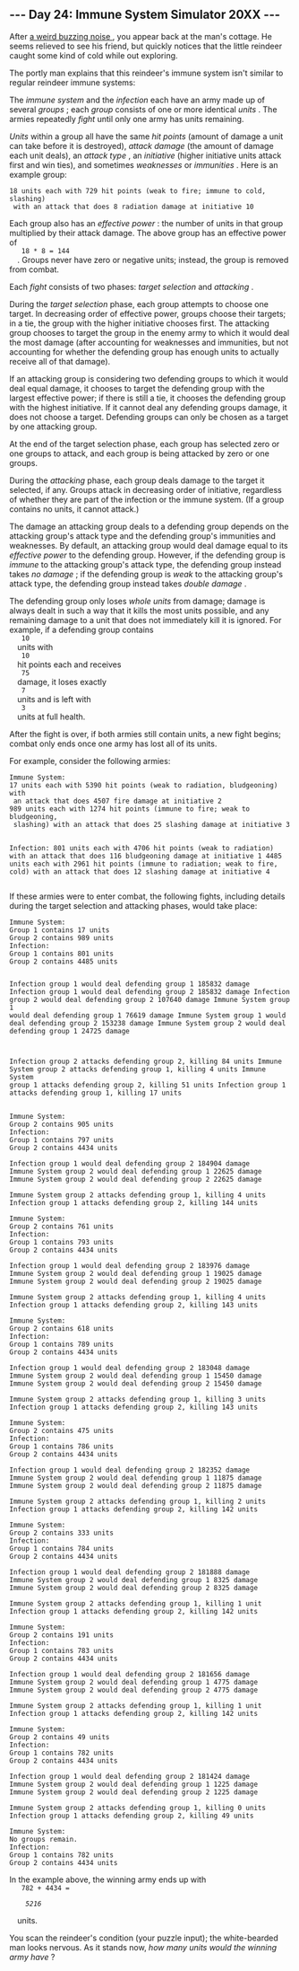 <article class="day-desc">
 <h2>
  --- Day 24: Immune System Simulator 20XX ---
 </h2>
 <p>
  After
  <a href="https://www.youtube.com/watch?v=NDVjLt_QHL8&amp;t=7" target="_blank">
   a weird buzzing noise
  </a>
  , you appear back at the man's cottage. He seems relieved to see his friend, but quickly notices that the little reindeer caught some kind of cold while out exploring.
 </p>
 <p>
  The portly man explains that this reindeer's immune system isn't similar to regular reindeer immune systems:
 </p>
 <p>
  The
  <em>
   immune system
  </em>
  and the
  <em>
   infection
  </em>
  each have
  <span title="On second thought, it's pretty similar to regular reindeer immune systems.">
   an army
  </span>
  made up of several
  <em>
   groups
  </em>
  ; each
  <em>
   group
  </em>
  consists of one or more identical
  <em>
   units
  </em>
  .  The armies repeatedly
  <em>
   fight
  </em>
  until only one army has units remaining.
 </p>
 <p>
  <em>
   Units
  </em>
  within a group all have the same
  <em>
   hit points
  </em>
  (amount of damage a unit can take before it is destroyed),
  <em>
   attack damage
  </em>
  (the amount of damage each unit deals), an
  <em>
   attack type
  </em>
  , an
  <em>
   initiative
  </em>
  (higher initiative units attack first and win ties), and sometimes
  <em>
   weaknesses
  </em>
  or
  <em>
   immunities
  </em>
  . Here is an example group:
 </p>
 <pre><code>18 units each with 729 hit points (weak to fire; immune to cold, slashing)
 with an attack that does 8 radiation damage at initiative 10
</code></pre>
 <p>
  Each group also has an
  <em>
   effective power
  </em>
  : the number of units in that group multiplied by their attack damage. The above group has an effective power of
  <code>
   18 * 8 = 144
  </code>
  . Groups never have zero or negative units; instead, the group is removed from combat.
 </p>
 <p>
  Each
  <em>
   fight
  </em>
  consists of two phases:
  <em>
   target selection
  </em>
  and
  <em>
   attacking
  </em>
  .
 </p>
 <p>
  During the
  <em>
   target selection
  </em>
  phase, each group attempts to choose one target. In decreasing order of effective power, groups choose their targets; in a tie, the group with the higher initiative chooses first. The attacking group chooses to target the group in the enemy army to which it would deal the most damage (after accounting for weaknesses and immunities, but not accounting for whether the defending group has enough units to actually receive all of that damage).
 </p>
 <p>
  If an attacking group is considering two defending groups to which it would deal equal damage, it chooses to target the defending group with the largest effective power; if there is still a tie, it chooses the defending group with the highest initiative.  If it cannot deal any defending groups damage, it does not choose a target.  Defending groups can only be chosen as a target by one attacking group.
 </p>
 <p>
  At the end of the target selection phase, each group has selected zero or one groups to attack, and each group is being attacked by zero or one groups.
 </p>
 <p>
  During the
  <em>
   attacking
  </em>
  phase, each group deals damage to the target it selected, if any. Groups attack in decreasing order of initiative, regardless of whether they are part of the infection or the immune system. (If a group contains no units, it cannot attack.)
 </p>
 <p>
  The damage an attacking group deals to a defending group depends on the attacking group's attack type and the defending group's immunities and weaknesses.  By default, an attacking group would deal damage equal to its
  <em>
   effective power
  </em>
  to the defending group.  However, if the defending group is
  <em>
   immune
  </em>
  to the attacking group's attack type, the defending group instead takes
  <em>
   no damage
  </em>
  ; if the defending group is
  <em>
   weak
  </em>
  to the attacking group's attack type, the defending group instead takes
  <em>
   double damage
  </em>
  .
 </p>
 <p>
  The defending group only loses
  <em>
   whole units
  </em>
  from damage; damage is always dealt in such a way that it kills the most units possible, and any remaining damage to a unit that does not immediately kill it is ignored. For example, if a defending group contains
  <code>
   10
  </code>
  units with
  <code>
   10
  </code>
  hit points each and receives
  <code>
   75
  </code>
  damage, it loses exactly
  <code>
   7
  </code>
  units and is left with
  <code>
   3
  </code>
  units at full health.
 </p>
 <p>
  After the fight is over, if both armies still contain units, a new fight begins; combat only ends once one army has lost all of its units.
 </p>
 <p>
  For example, consider the following armies:
 </p>
 <pre><code>Immune System:
17 units each with 5390 hit points (weak to radiation, bludgeoning) with
 an attack that does 4507 fire damage at initiative 2
989 units each with 1274 hit points (immune to fire; weak to bludgeoning,
 slashing) with an attack that does 25 slashing damage at initiative 3

Infection:
801 units each with 4706 hit points (weak to radiation) with an attack
 that does 116 bludgeoning damage at initiative 1
4485 units each with 2961 hit points (immune to radiation; weak to fire,
 cold) with an attack that does 12 slashing damage at initiative 4
</code></pre>
 <p>
  If these armies were to enter combat, the following fights, including details during the target selection and attacking phases, would take place:
 </p>
 <pre><code>Immune System:
Group 1 contains 17 units
Group 2 contains 989 units
Infection:
Group 1 contains 801 units
Group 2 contains 4485 units

Infection group 1 would deal defending group 1 185832 damage
Infection group 1 would deal defending group 2 185832 damage
Infection group 2 would deal defending group 2 107640 damage
Immune System group 1 would deal defending group 1 76619 damage
Immune System group 1 would deal defending group 2 153238 damage
Immune System group 2 would deal defending group 1 24725 damage

Infection group 2 attacks defending group 2, killing 84 units
Immune System group 2 attacks defending group 1, killing 4 units
Immune System group 1 attacks defending group 2, killing 51 units
Infection group 1 attacks defending group 1, killing 17 units
</code></pre>
 <pre><code>Immune System:
Group 2 contains 905 units
Infection:
Group 1 contains 797 units
Group 2 contains 4434 units

Infection group 1 would deal defending group 2 184904 damage
Immune System group 2 would deal defending group 1 22625 damage
Immune System group 2 would deal defending group 2 22625 damage

Immune System group 2 attacks defending group 1, killing 4 units
Infection group 1 attacks defending group 2, killing 144 units
</code></pre>
 <pre><code>Immune System:
Group 2 contains 761 units
Infection:
Group 1 contains 793 units
Group 2 contains 4434 units

Infection group 1 would deal defending group 2 183976 damage
Immune System group 2 would deal defending group 1 19025 damage
Immune System group 2 would deal defending group 2 19025 damage

Immune System group 2 attacks defending group 1, killing 4 units
Infection group 1 attacks defending group 2, killing 143 units
</code></pre>
 <pre><code>Immune System:
Group 2 contains 618 units
Infection:
Group 1 contains 789 units
Group 2 contains 4434 units

Infection group 1 would deal defending group 2 183048 damage
Immune System group 2 would deal defending group 1 15450 damage
Immune System group 2 would deal defending group 2 15450 damage

Immune System group 2 attacks defending group 1, killing 3 units
Infection group 1 attacks defending group 2, killing 143 units
</code></pre>
 <pre><code>Immune System:
Group 2 contains 475 units
Infection:
Group 1 contains 786 units
Group 2 contains 4434 units

Infection group 1 would deal defending group 2 182352 damage
Immune System group 2 would deal defending group 1 11875 damage
Immune System group 2 would deal defending group 2 11875 damage

Immune System group 2 attacks defending group 1, killing 2 units
Infection group 1 attacks defending group 2, killing 142 units
</code></pre>
 <pre><code>Immune System:
Group 2 contains 333 units
Infection:
Group 1 contains 784 units
Group 2 contains 4434 units

Infection group 1 would deal defending group 2 181888 damage
Immune System group 2 would deal defending group 1 8325 damage
Immune System group 2 would deal defending group 2 8325 damage

Immune System group 2 attacks defending group 1, killing 1 unit
Infection group 1 attacks defending group 2, killing 142 units
</code></pre>
 <pre><code>Immune System:
Group 2 contains 191 units
Infection:
Group 1 contains 783 units
Group 2 contains 4434 units

Infection group 1 would deal defending group 2 181656 damage
Immune System group 2 would deal defending group 1 4775 damage
Immune System group 2 would deal defending group 2 4775 damage

Immune System group 2 attacks defending group 1, killing 1 unit
Infection group 1 attacks defending group 2, killing 142 units
</code></pre>
 <pre><code>Immune System:
Group 2 contains 49 units
Infection:
Group 1 contains 782 units
Group 2 contains 4434 units

Infection group 1 would deal defending group 2 181424 damage
Immune System group 2 would deal defending group 1 1225 damage
Immune System group 2 would deal defending group 2 1225 damage

Immune System group 2 attacks defending group 1, killing 0 units
Infection group 1 attacks defending group 2, killing 49 units
</code></pre>
 <pre><code>Immune System:
No groups remain.
Infection:
Group 1 contains 782 units
Group 2 contains 4434 units
</code></pre>
 <p>
  In the example above, the winning army ends up with
  <code>
   782 + 4434 =
   <em>
    5216
   </em>
  </code>
  units.
 </p>
 <p>
  You scan the reindeer's condition (your puzzle input); the white-bearded man looks nervous.  As it stands now,
  <em>
   how many units would the winning army have
  </em>
  ?
 </p>
</article>
